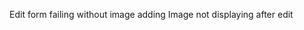 Edit form failing without image adding
Image not displaying after edit
 <!-- Category Err in edit product page -->
 <!-- Design and fix dashboard -->